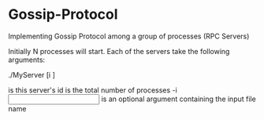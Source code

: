 # Gossip-Protocol
Implementing Gossip Protocol among  a group of processes (RPC Servers) 
 
Initially N processes will start. Each of the servers take the following arguments: 

./MyServer <id> <numProcesses> [­i <inputFile>] 
 
 <id> is this server's id 
<numProcesses> is the total number of processes 
-i <input file> is an optional argument containing the input file name
